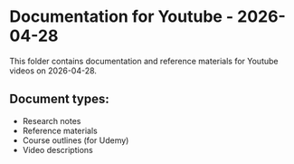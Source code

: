 # Documentation for Youtube - 2026-04-28

This folder contains documentation and reference materials for Youtube videos on 2026-04-28.

## Document types:
- Research notes
- Reference materials
- Course outlines (for Udemy)
- Video descriptions

